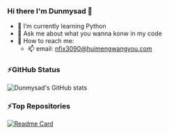 ### Hi there I'm Dunmysad 👋

<!--
**Dunmysad/Dunmysad** is a ✨ _special_ ✨ repository because its `README.md` (this file) appears on your GitHub profile.

Here are some ideas to get you started:

- 🔭 I’m currently working on ...
- 🌱 I’m currently learning ...
- 👯 I’m looking to collaborate on ...
- 🤔 I’m looking for help with ...
- 💬 Ask me about ...
- 📫 How to reach me: ...
- 😄 Pronouns: ...
- ⚡ Fun fact: ...
-->

- 🌱 I’m currently learning Python
- 💬 Ask me about what you wanna konw in my code
- 🤔 How to reach me: 
  - 📫 email: nfix3090@huimengwangyou.com


### ⚡GitHub Status
![Dunmysad's GitHub stats](https://github-readme-stats.vercel.app/api?username=Dunmysad&show_icons=true&theme=radical)


### ⚡Top Repositories
[![Readme Card](https://github-readme-stats.vercel.app/api/pin/?username=Dunmysad&repo=Htu_login&theme=radical)](https://github.com/Dunmysad/Htu_login)
